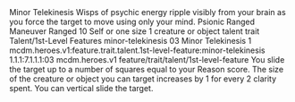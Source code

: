 <ability>
  <name>Minor Telekinesis</name>
  <flavor>Wisps of psychic energy ripple visibly from your brain as you force the target to move using only your mind.</flavor>
  <keywords>
    <keyword>Psionic</keyword>
    <keyword>Ranged</keyword>
  </keywords>
  <type>Maneuver</type>
  <distance>Ranged 10</distance>
  <target>Self or one size 1 creature or object</target>
  <metadata>
    <class>talent</class>
    <feature_type>trait</feature_type>
    <file_dpath>Talent/1st-Level Features</file_dpath>
    <item_id>minor-telekinesis</item_id>
    <item_index>03</item_index>
    <item_name>Minor Telekinesis</item_name>
    <level>1</level>
    <scc>mcdm.heroes.v1:feature.trait.talent.1st-level-feature:minor-telekinesis</scc>
    <scdc>1.1.1:7.1.1.1:03</scdc>
    <source>mcdm.heroes.v1</source>
    <type>feature/trait/talent/1st-level-feature</type>
  </metadata>
  <effects>
    <effect type="mundane">You slide the target up to a number of squares equal to your Reason score.</effect>
    <effect type="mundane" cost="Spend 2+ Clarity">The size of the creature or object you can target increases by 1 for every 2 clarity spent.</effect>
    <effect type="mundane" cost="Spend 3 Clarity">You can vertical slide the target.</effect>
  </effects>
</ability>

